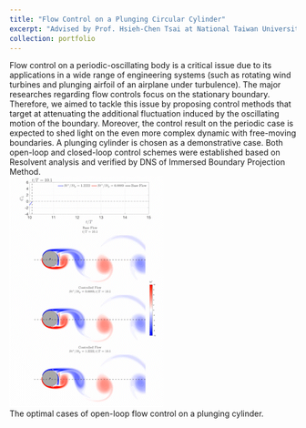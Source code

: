 ```yaml
---
title: "Flow Control on a Plunging Circular Cylinder"
excerpt: "Advised by Prof. Hsieh-Chen Tsai at National Taiwan University (2021-2023)<br/><img src='/images/Resolvent_graph.png' width='400px' height='auto'/>"
collection: portfolio
---
```

Flow control on a periodic-oscillating body is a critical issue due to its applications in a wide range of engineering systems (such as rotating wind turbines and plunging airfoil of an airplane under turbulence). The major researches regarding flow controls focus on the stationary boundary. Therefore, we aimed to tackle this issue by proposing control methods that target at attenuating the additional fluctuation induced by the oscillating motion of the boundary. Moreover, the control result on the periodic case is expected to shed light on the even more complex dynamic with free-moving boundaries.
A plunging cylinder is chosen as a demonstrative case. Both open-loop and closed-loop control schemes were established based on Resolvent analysis and verified by DNS of Immersed Boundary Projection Method.  
<img src='/images/JFM_gif.gif'/>  
The optimal cases of open-loop flow control on a plunging cylinder.

